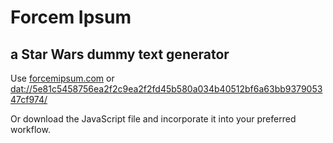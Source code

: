 # Forcem Ipsum
## a Star Wars dummy text generator

Use [forcemipsum.com](http://forcemipsum.com) or [dat://5e81c5458756ea2f2c9ea2f2fd45b580a034b40512bf6a63bb937905347cf974/](dat://5e81c5458756ea2f2c9ea2f2fd45b580a034b40512bf6a63bb937905347cf974/)

Or download the JavaScript file and incorporate it into your preferred workflow.
